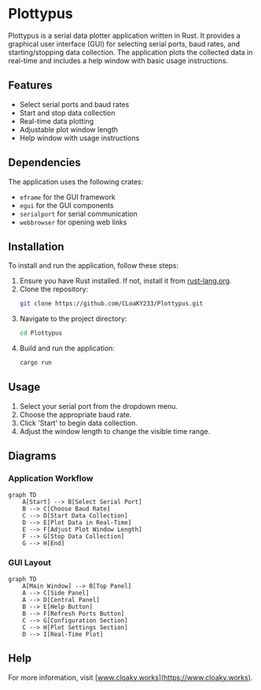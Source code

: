 # Plottypus

Plottypus is a serial data plotter application written in Rust. It provides a graphical user interface (GUI) for selecting serial ports, baud rates, and starting/stopping data collection. The application plots the collected data in real-time and includes a help window with basic usage instructions.

## Features

- Select serial ports and baud rates
- Start and stop data collection
- Real-time data plotting
- Adjustable plot window length
- Help window with usage instructions

## Dependencies

The application uses the following crates:

- `eframe` for the GUI framework
- `egui` for the GUI components
- `serialport` for serial communication
- `webbrowser` for opening web links

## Installation

To install and run the application, follow these steps:

1. Ensure you have Rust installed. If not, install it from [rust-lang.org](https://www.rust-lang.org/).
2. Clone the repository:
   ```sh
   git clone https://github.com/CLoaKY233/Plottypus.git
   ```
3. Navigate to the project directory:
   ```sh
   cd Plottypus
   ```
4. Build and run the application:
   ```sh
   cargo run
   ```

## Usage

1. Select your serial port from the dropdown menu.
2. Choose the appropriate baud rate.
3. Click 'Start' to begin data collection.
4. Adjust the window length to change the visible time range.

## Diagrams

### Application Workflow

```mermaid
graph TD
    A[Start] --> B[Select Serial Port]
    B --> C[Choose Baud Rate]
    C --> D[Start Data Collection]
    D --> E[Plot Data in Real-Time]
    E --> F[Adjust Plot Window Length]
    F --> G[Stop Data Collection]
    G --> H[End]
```

### GUI Layout

```mermaid
graph TD
    A[Main Window] --> B[Top Panel]
    A --> C[Side Panel]
    A --> D[Central Panel]
    B --> E[Help Button]
    B --> F[Refresh Ports Button]
    C --> G[Configuration Section]
    C --> H[Plot Settings Section]
    D --> I[Real-Time Plot]
```

## Help

For more information, visit [www.cloaky.works](https://www.cloaky.works).
